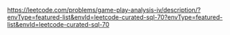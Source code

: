 https://leetcode.com/problems/game-play-analysis-iv/description/?envType=featured-list&envId=leetcode-curated-sql-70?envType=featured-list&envId=leetcode-curated-sql-70
